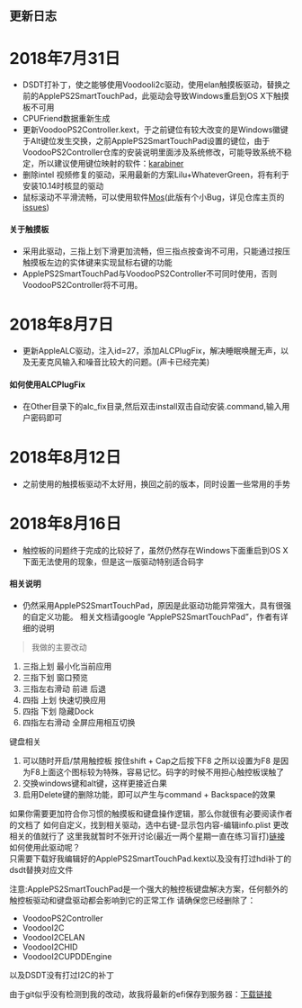 ## 更新日志

# 2018年7月31日
- DSDT打补丁，使之能够使用Voodooli2c驱动，使用elan触摸板驱动，替换之前的ApplePS2SmartTouchPad，此驱动会导致Windows重启到OS X下触摸板不可用
- CPUFriend数据重新生成
- 更新VoodooPS2Controller.kext，于之前键位有较大改变的是Windows徽键于Alt键位发生交换，之前ApplePS2SmartTouchPad设置的键位，由于VoodooPS2Controller仓库的安装说明里面涉及系统修改，可能导致系统不稳定，所以建议使用键位映射的软件：[karabiner](https://pqrs.org/osx/karabiner/)
- 删除intel 视频修复的驱动，采用最新的方案Lilu+WhateverGreen，将有利于安装10.14时核显的驱动
- 鼠标滚动不平滑流畅，可以使用软件[Mos](https://mos.caldis.me/)(此版有个小Bug，详见仓库主页的[issues](https://github.com/Caldis/Mos/issues/95))

#### 关于触摸板
- 采用此驱动，三指上划下滑更加流畅，但三指点按查询不可用，只能通过按压触摸板左边的实体键来实现鼠标右键的功能
- ApplePS2SmartTouchPad与VoodooPS2Controller不可同时使用，否则VoodooPS2Controller将不可用。

# 2018年8月7日
- 更新AppleALC驱动，注入id=27，添加ALCPlugFix，解决睡眠唤醒无声，以及无麦克风输入和噪音比较大的问题。(声卡已经完美)

#### 如何使用ALCPlugFix
- 在Other目录下的alc_fix目录,然后双击install双击自动安装.command,输入用户密码即可

# 2018年8月12日
- 之前使用的触摸板驱动不太好用，换回之前的版本，同时设置一些常用的手势
# 2018年8月16日

- 触控板的问题终于完成的比较好了，虽然仍然存在Windows下面重启到OS X下面无法使用的现象，但是这一版驱动特别适合码字

#### 相关说明
- 仍然采用ApplePS2SmartTouchPad，原因是此驱动功能异常强大，具有很强的自定义功能。
相关文档请google “ApplePS2SmartTouchPad”，作者有详细的说明

> 我做的主要改动
1. 三指上划  最小化当前应用
2. 三指下划  窗口预览
3. 三指左右滑动 前进 后退
4. 四指 上划 快速切换应用
5. 四指 下划 隐藏Dock
6. 四指左右滑动 全屏应用相互切换

键盘相关
1. 可以随时开启/禁用触控板 按住shift + Cap之后按下F8 之所以设置为F8 是因为F8上面这个图标较为特殊，容易记忆。码字的时候不用担心触控板误触了
2. 交换windows键和alt键，这样更接近白果
3. 启用Delete键的删除功能，即可以产生与command + Backspace的效果

如果你需要更加符合你习惯的触摸板和键盘操作逻辑，那么你就很有必要阅读作者的文档了
如何自定义，找到相关驱动，选中右键-显示包内容-编辑info.plist 更改相关的值就行了
这里我就暂时不张开讨论(最近一两个星期一直在练习盲打)[链接](https://osxlatitude.com/forums/topic/1948-elan-focaltech-and-synaptics-smart-touchpad-driver-mac-os-x/)     
如何使用此驱动呢？    
只需要下载好我编辑好的ApplePS2SmartTouchPad.kext以及没有打过hdi补丁的dsdt替换对应文件

注意:ApplePS2SmartTouchPad是一个强大的触控板键盘解决方案，任何额外的触控板驱动和键盘驱动都会影响到它的正常工作
请确保您已经删除了：
- VoodooPS2Controller
- VoodooI2C
- VoodooI2CELAN
- VoodooI2CHID
- VoodooI2CUPDDEngine


以及DSDT没有打过I2C的补丁   

由于git似乎没有检测到我的改动，故我将最新的efi保存到服务器：[下载链接](https://file.ourfor.top/tools/Mibook-air.zip)





